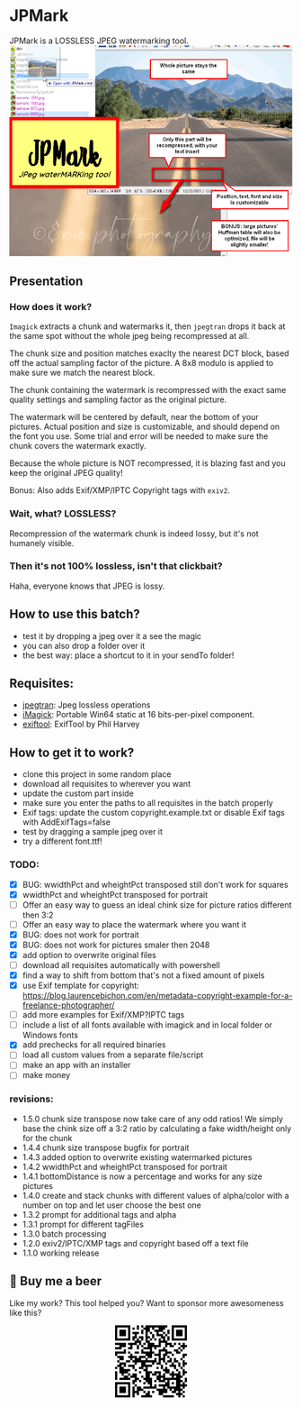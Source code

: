 # JPMark
JPMark is a LOSSLESS JPEG watermarking tool.
![JPMark](/assets/JPMark.png)

## Presentation
### How does it work?
`Imagick` extracts a chunk and watermarks it, then `jpegtran` drops it back at the same spot without the whole jpeg being recompressed at all.

The chunk size and position matches exaclty the nearest DCT block, based off the actual sampling factor of the picture. A 8x8 modulo is applied to make sure we match the nearest block.

The chunk containing the watermark is recompressed with the exact same quality settings and sampling factor as the original picture.

The watermark will be centered by default, near the bottom of your pictures. Actual position and size is customizable, and should depend on the font you use. Some trial and error will be needed to make sure the chunk covers the watermark exactly.

Because the whole picture is NOT recompressed, it is blazing fast and you keep the original JPEG quality!

Bonus: Also adds Exif/XMP/IPTC Copyright tags with `exiv2`.

### Wait, what? LOSSLESS?
Recompression of the watermark chunk is indeed lossy, but it's not humanely visible.

### Then it's not 100% lossless, isn't that clickbait?
Haha, everyone knows that JPEG is lossy.

## How to use this batch?
* test it by dropping a jpeg over it a see the magic
* you can also drop a folder over it
* the best way: place a shortcut to it in your sendTo folder!

## Requisites:
- [jpegtran](https://jpegclub.org/jpegtran/): Jpeg lossless operations
- [iMagick](https://www.imagemagick.org/script/download.php#windows): Portable Win64 static at 16 bits-per-pixel component.
- [exiftool](https://exiftool.org/): ExifTool by Phil Harvey

## How to get it to work?
- clone this project in some random place
- download all requisites to wherever you want
- update the custom part inside
- make sure you enter the paths to all requisites in the batch properly
- Exif tags: update the custom copyright.example.txt or disable Exif tags with AddExifTags=false
- test by dragging a sample jpeg over it
- try a different font.ttf!

### TODO:
* [x] BUG: wwidthPct and wheightPct transposed still don't work for squares
* [x] wwidthPct and wheightPct transposed for portrait
* [ ] Offer an easy way to guess an ideal chink size for picture ratios different then 3:2
* [ ] Offer an easy way to place the watermark where you want it
* [x] BUG: does not work for portrait
* [x] BUG: does not work for pictures smaler then 2048
* [x] add option to overwrite original files
* [ ] download all requisites automatically with powershell
* [x] find a way to shift from bottom that's not a fixed amount of pixels
* [x] use Exif template for copyright: https://blog.laurencebichon.com/en/metadata-copyright-example-for-a-freelance-photographer/
* [ ] add more examples for Exif/XMP?IPTC tags
* [ ] include a list of all fonts available with imagick and in local folder or Windows fonts
* [x] add prechecks for all required binaries
* [ ] load all custom values from a separate file/script
* [ ] make an app with an installer
* [ ] make money

### revisions:
- 1.5.0    chunk size transpose now take care of any odd ratios! We simply base the chink size off a 3:2 ratio by calculating a fake width/height only for the chunk
- 1.4.4    chunk size transpose bugfix for portrait
- 1.4.3    added option to overwrite existing watermarked pictures
- 1.4.2    wwidthPct and wheightPct transposed for portrait
- 1.4.1    bottomDistance is now a percentage and works for any size pictures
- 1.4.0    create and stack chunks with different values of alpha/color with a number on top and let user choose the best one
- 1.3.2    prompt for additional tags and alpha
- 1.3.1    prompt for different tagFiles
- 1.3.0    batch processing
- 1.2.0    exiv2/IPTC/XMP tags and copyright based off a text file
- 1.1.0    working release

## :beer: Buy me a beer
Like my work? This tool helped you? Want to sponsor more awesomeness like this?

<p align="center">
 <a href="https://www.paypal.com/donate/?hosted_button_id=CD7P7PK3WP8WU"><img src="/assets/paypal-Donate-QR-Code.png" /></a>
</p>
